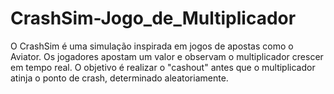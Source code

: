 # CrashSim-Jogo_de_Multiplicador
O CrashSim é uma simulação inspirada em jogos de apostas como o Aviator. Os jogadores apostam um valor e observam o multiplicador crescer em tempo real. O objetivo é realizar o "cashout" antes que o multiplicador atinja o ponto de crash, determinado aleatoriamente.

